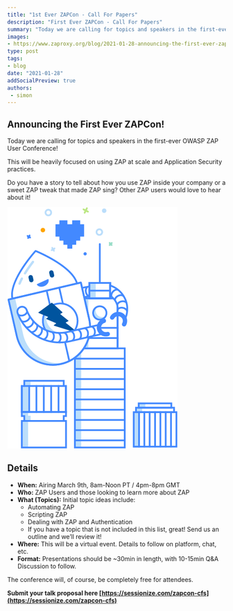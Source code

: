 ```yaml
---
title: "1st Ever ZAPCon - Call For Papers"
description: "First Ever ZAPCon - Call For Papers"
summary: "Today we are calling for topics and speakers in the first-ever OWASP ZAP User Conference!"
images:
- https://www.zaproxy.org/blog/2021-01-28-announcing-the-first-ever-zapcon/images/zapcon-social.png
type: post
tags:
- blog
date: "2021-01-28"
addSocialPreview: true
authors:
 - simon
---
```


## Announcing the First Ever ZAPCon!

Today we are calling for topics and speakers in the first-ever OWASP ZAP User Conference!

This will be heavily focused on using ZAP at scale and Application Security practices. 

Do you have a story to tell about how you use ZAP inside your company or a sweet ZAP tweak that made ZAP sing? Other ZAP users would love to hear about it!

![](./images/zapcon.png)

## Details

  * **When:** Airing March 9th, 8am-Noon PT / 4pm-8pm GMT 
  * **Who:** ZAP Users and those looking to learn more about ZAP
  * **What (Topics):** Initial topic ideas include: 
    * Automating ZAP
    * Scripting ZAP
    * Dealing with ZAP and Authentication
    * If you have a topic that is not included in this list, great! Send us an outline and we’ll review it!
  * **Where:** This will be a virtual event. Details to follow on platform, chat, etc.
  * **Format:** Presentations should be ~30min in length, with 10-15min Q&A Discussion to follow.
  
The conference will, of course, be completely free for attendees.

**Submit your talk proposal here [https://sessionize.com/zapcon-cfs](https://sessionize.com/zapcon-cfs)**
